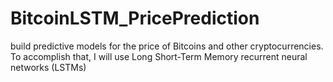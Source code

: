 # BitcoinLSTM_PricePrediction
build predictive models for the price of Bitcoins and other cryptocurrencies. To accomplish that, I will use Long Short-Term Memory recurrent neural networks (LSTMs)
